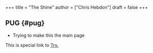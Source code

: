+++
title = "The Shine"
author = ["Chris Hebdon"]
draft = false
+++

## PUG {#pug}

-   Trying to make this the main page

This is special link to [Try.](try.html)

